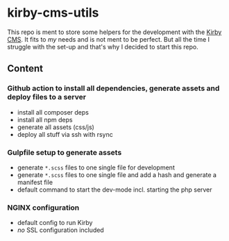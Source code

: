 # kirby-cms-utils

This repo is ment to store some helpers for the development with the [Kirby CMS](https://getkirby.com/).
It fits to _my_ needs and is not ment to be perfect. But all the time I struggle with the set-up and that's why I decided to start this repo.

## Content

### Github action to install all dependencies, generate assets and deploy files to a server
- install all composer deps
- install all npm deps
- generate all assets (css/js)
- deploy all stuff via ssh with rsync

### Gulpfile setup to generate assets
- generate `*.scss` files to one single file for development
- generate `*.scss` files to one single file and add a hash and generate a manifest file
- default command to start the dev-mode incl. starting the php server

### NGINX configuration
- default config to run Kirby
- _no_ SSL configuration included
